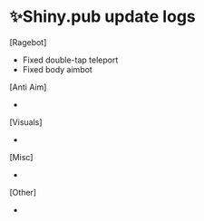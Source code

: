 # ✨Shiny.pub update logs
 [Ragebot]
 
- Fixed double-tap teleport
- Fixed body aimbot

 [Anti Aim]
 
- 

 [Visuals]
 
- 

 [Misc]
 
- 

 [Other]
 
- 

